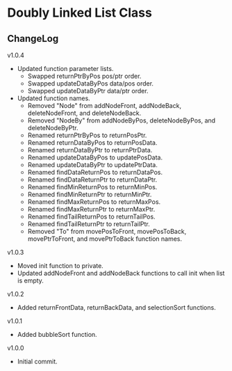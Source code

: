 # Doubly Linked List Class

## ChangeLog
v1.0.4
- Updated function parameter lists.
	- Swapped returnPtrByPos pos/ptr order.
	- Swapped updateDataByPos data/pos order.
	- Swapped updateDataByPtr data/ptr order.
- Updated function names.
	- Removed "Node" from addNodeFront, addNodeBack, deleteNodeFront, and deleteNodeBack.
	- Removed "NodeBy" from addNodeByPos, deleteNodeByPos, and deleteNodeByPtr.
	- Renamed returnPtrByPos to returnPosPtr.
	- Renamed returnDataByPos to returnPosData.
	- Renamed returnDataByPtr to returnPtrData.
	- Renamed updateDataByPos to updatePosData.
	- Renamed updateDataByPtr to updatePtrData.
	- Renamed findDataReturnPos to returnDataPos.
	- Renamed findDataReturnPtr to returnDataPtr.
	- Renamed findMinReturnPos to returnMinPos.
	- Renamed findMinReturnPtr to returnMinPtr.
	- Renamed findMaxReturnPos to returnMaxPos.
	- Renamed findMaxReturnPtr to returnMaxPtr.
	- Renamed findTailReturnPos to returnTailPos.
	- Renamed findTailReturnPtr to returnTailPtr.
	- Removed "To" from movePosToFront, movePosToBack, movePtrToFront, and movePtrToBack function names.

v1.0.3
- Moved init function to private.
- Updated addNodeFront and addNodeBack functions to call init when list is empty.

v1.0.2
- Added returnFrontData, returnBackData, and selectionSort functions.

v1.0.1
- Added bubbleSort function.

v1.0.0
- Initial commit.